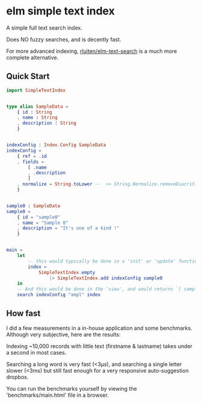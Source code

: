 # elm simple text index

A simple full text search index.

Does NO fuzzy searches, and is decently fast.

For more advanced indexing,
[rluiten/elm-text-search](https://package.elm-lang.org/packages/rluiten/elm-text-search)
is a much more complete alternative.

## Quick Start

```elm
import SimpleTextIndex


type alias SampleData =
    { id : String
    , name : String
    , description : String
    }


indexConfig : Index.Config SampleData
indexConfig =
    { ref = .id
    , fields =
        [ .name
        , .description
        ]
    , normalize = String.toLower --  >> String.Normalize.removeDiacritics
    }


sample0 : SampleData
sample0 =
    { id = "sample0"
    , name = "Sample 0"
    , description = "It's one of a kind !"
    }


main =
    let
        -- this would typically be done in a 'init' or 'update' function
        index =
            SimpleTextIndex.empty
                |> SimpleTextIndex.add indexConfig sample0
    in
    -- And this would be done in the 'view', and would returns `[ sample0 ]`
    search indexConfig "ampl" index

```

## How fast

I did a few measurements in a in-house application and some benchmarks.
Although very subjective, here are the results:

Indexing ~10,000 records with little text (firstname & lastname) takes under
a second in most cases.

Searching a long word is very fast (<3µs), and searching a single letter slower
(<3ms) but still fast enough for a very responsive auto-suggestion dropbox.

You can run the benchmarks yourself by viewing the 'benchmarks/main.html' file
in a browser.
